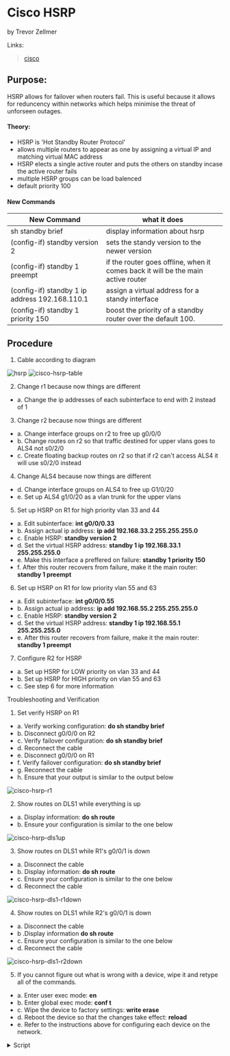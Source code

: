 # Cisco HSRP 
by Trevor Zellmer </br>

Links:
> [cisco](cisco.md) </br>

## Purpose:
HSRP allows for failover when routers fail. This is useful because it allows for reduncency within networks which helps minimise 
the threat of unforseen outages.

#### Theory:
- HSRP is 'Hot Standby Router Protocol'
- allows multiple routers to appear as one by assigning a virtual IP and matching virtual MAC address
- HSRP elects a single active router and puts the others on standby incase the active router fails
- multiple HSRP groups can be load balenced
- default priority 100

#### New Commands
New Command | what it does
------------|-------------
sh standby brief | display information about hsrp
(config-if) standby version 2 | sets the standy version to the newer version
(config-if) standby 1 preempt | if the router goes offline, when it comes back it will be the main active router
(config-if) standby 1 ip address 192.168.110.1 | assign a virtual address for a standy interface
(config-if) standby 1 priority 150 | boost the priority of a standby router over the default 100.


## Procedure
1. Cable according to diagram

![hsrp](hsrp.png)
![cisco-hsrp-table](cisco-hsrp-table.png)

2. Change r1 because now things are different
- a. Change the ip addresses of each subinterface to end with 2 instead of 1



3. Change r2 because now things are different
- a. Change interface groups on r2 to free up g0/0/0
- b. Change routes on r2 so that traffic destined for upper vlans goes to ALS4 not s0/2/0
- c. Create floating backup routes on r2 so that if r2 can't access ALS4 it will use s0/2/0 instead

4. Change ALS4 because now things are different
- d. Change interface groups on ALS4 to free up G1/0/20
- e. Set up ALS4 g1/0/20 as a vlan trunk for the upper vlans

5. Set up HSRP on R1 for high priority vlan 33 and 44
- a. Edit subinterface: **int g0/0/0.33**
- b. Assign actual ip address: **ip add 192.168.33.2 255.255.255.0**
- c. Enable HSRP: **standby version 2**
- d. Set the virtual HSRP address: **standby 1 ip 192.168.33.1 255.255.255.0**
- e. Make this interface a preffered on failure: **standby 1 priority 150**
- f. After this router recovers from failure, make it the main router: **standby 1 preempt**

6. Set up HSRP on R1 for low priority vlan 55 and 63
- a. Edit subinterface: **int g0/0/0.55**
- b. Assign actual ip address: **ip add 192.168.55.2 255.255.255.0**
- c. Enable HSRP: **standby version 2**
- d. Set the virtual HSRP address: **standby 1 ip 192.168.55.1 255.255.255.0**
- e. After this router recovers from failure, make it the main router: **standby 1 preempt**

7. Configure R2 for HSRP
- a. Set up HSRP for LOW priority on vlan 33 and 44
- b. Set up HSRP for HIGH priority on vlan 55 and 63
- c. See step 6 for more information





Troubleshooting and Verification



1. Set verify HSRP on R1
- a. Verify working configuration: **do sh standby brief**
- b. Disconnect g0/0/0 on R2
- c. Verify failover configuration: **do sh standby brief**
- d. Reconnect the cable
- e. Disconnect g0/0/0 on R1
- f. Verify failover configuration: **do sh standby brief**
- g. Reconnect the cable
- h. Ensure that your output is similar to the output below

![cisco-hsrp-r1](cisco-hsrp-r1.png)


2. Show routes on DLS1 while everything is up
- a. Display information: **do sh route**
- b. Ensure your configuration is similar to the one below

![cisco-hsrp-dls1up](cisco-hsrp-dls1up.png)

3. Show routes on DLS1 while R1's g0/0/1 is down
- a. Disconnect the cable
- b. Display information: **do sh route**
- c. Ensure your configuration is similar to the one below
- d. Reconnect the cable

![cisco-hsrp-dls1-r1down](cisco-hsrp-dls1-r1down.PNG)



4. Show routes on DLS1 while R2's g0/0/1 is down
- a. Disconnect the cable
- b .Display information **do sh route**
- c. Ensure your configuration is similar to the one below
- d. Reconnect the cable

![cisco-hsrp-dls1-r2down](cisco-hsrp-dls1-r2down.PNG)

5. If you cannot figure out what is wrong with a device, wipe it and retype all of the commands.
- a. Enter user exec mode: **en** </br>
- b. Enter global exec mode: **conf t** </br>
- c. Wipe the device to factory settings:  **write erase** </br>
- d. Reboot the device so that the changes take effect: **reload** </br>
- e. Refer to the instructions above for configuring each device on the network.



<details> <summary>Script</summary>


```
! ===============================
! This is switch 1 config
en
config t
hostname ALS1
no ip domain-lookup
line con 0
password cisco login
logging sync
exec-time 120 0
enable secret class
service password-encryption
ip domain name challenge.local
crypto key generate rsa
1024
ip ssh ver 2
username student secret cisco 
username admin priv 15 secret cisco 
line vty 0 15
transport input ssh
login local
banner motd % keep out %
ip default-gateway 
vlan 33
name Sales
exit
vlan 44
name Manufacturing
exit
vlan 55
name Admin
exit
vlan 63
name ITmgmt
exit
vlan 888
name NativeONLY
exit
int range gi1/0/1-8
switchport mode access
switchport access vlan 33
no shut
exit
int range gi1/0/9-12
switchport mode access
switchport access vlan 44
no shut
exit
int range gi1/0/13-18
switchport mode access
switchport access vlan 55
no shut
exit
int vlan 63
ip add 172.16.63.5 255.255.255.128
desc ITmgmt
no shut
exit
int range gi1/0/20-21
shut
channel-group 2 mode desir
int po2
shut
desc connect to ALS4
!switchport trunk encapsulation dot1q
switchport nonegotiate
switchport mode trunk
switchport trunk allowed vlan 33,44,55,63
switchport trunk native vlan 888
no shut
exit
int gi1/0/23
!switchport trunk encapsulation dot1q
switchport nonegotiate
switchport mode trunk
switchport trunk allowed vlan 33,44,55,63
switchport trunk native vlan 888
no shut
exit
int range gi1/0/24, gi1/0/22
shut
channel-group 1 mode active
int po1
shut
!switchport trunk encapsulation dot1q
switchport nonegotiate
switchport mode trunk
switchport trunk allowed vlan 33,44,55,63
switchport trunk native vlan 888
no shut
exit
spanning-tree mode rapid-pvst
spanning-tree portfast default
spanning-tree portfast bpduguard default
spanning-tree vlan 33 root primary
spanning-tree vlan 44 root primary
spanning-tree vlan 55 root secondary
spanning-tree vlan 63 root secondary
ip access-list standard BlockSales
 remark Block R1 Sales network
 deny   172.16.33.0 0.0.0.255
 remark Block 3750-2 Sales network
 deny   172.16.128.0 0.0.0.255
 permit any
line vty 0 15
 access-class BlockSales in
!copy run start
!show arp
!show run


! ===============================
! This is switch 2 config
en
config t
hostname ALS2
no ip domain-lookup
line con 0
password cisco
login
logging sync
exec-time 120 0
enable secret class
service password-encryption
ip domain name challenge.local
crypto key generate rsa
1024
ip ssh ver 2
username student secret cisco 
username admin priv 15 secret cisco
line vty 0 15
transport input ssh
login local
banner motd % keep out %
ip default-gateway 
vlan 33
name Sales
exit
vlan 44
name Manufacturing
exit
vlan 55
name Admin
exit
vlan 63
name ITmgmt
exit
vlan 888
name NativeONLY
exit
int range gi1/0/1-6
switchport mode access
switchport access vlan 33
no shut
exit
int range gi1/0/7-14
switchport mode access
switchport access vlan 44
no shut
exit
int range gi1/0/15-18
switchport mode access
switchport access vlan 55
no shut
exit
int vlan 63
ip add 172.16.63.6 255.255.255.128
desc ITmgmt
no shut
exit
int range gi1/0/23-24
shut
channel-group 1 mode active
int po1
shut
!switchport trunk encapsulation dot1q
switchport nonegotiate
switchport mode trunk
switchport trunk allowed vlan 33,44,55,63
switchport trunk native vlan 888
no shut
exit
int range gi1/0/21-22
shut
channel-group 2 mode active
int po2
shut
desc Connect to ALS4
!switchport trunk encapsulation dot1q
switchport nonegotiate
switchport mode trunk
switchport trunk allowed vlan 33,44,55,63
switchport trunk native vlan 888
no shut
exit
spanning-tree mode rapid-pvst
spanning-tree portfast default
spanning-tree portfast bpduguard default
ip access-list standard BlockSales
 remark Block R1 Sales network
 deny   172.16.33.0 0.0.0.255
 remark Block 3750-2 Sales network
 deny   172.16.128.0 0.0.0.255
 permit any
line vty 0 15
 access-class BlockSales in
!sh ip trunk brief
!sh vlan brief
!copy run start
!show arp
!show run

! ===============================
! This is ALS3 config
en
config t
hostname ALS3
no ip domain-lookup
line con 0
password cisco
login
logging sync
exec-time 120 0
enable secret class
service password-encryption
ip domain name challenge.local
crypto key generate rsa
1024
ip ssh ver 2
username student secret cisco 
username admin priv 15 secret cisco
line vty 0 15
transport input ssh
login local
banner motd % keep out %
ip default-gateway 172.16.153.1
vlan 128
name Sales
exit
vlan 138
name Manufacturing
exit
vlan 148
name Admin
exit
vlan 153
name ITmgmt
exit
vlan 999
name NativeONLY
exit
int range gi1/0/1-8
switchport mode access
switchport access vlan 128
no shut
exit
int range gi1/0/9-12
switchport mode access
switchport access vlan 138
no shut
exit
int range gi1/0/13-18
switchport mode access
switchport access vlan 148
no shut
exit
int vlan 153
ip add 172.16.153.6 255.255.255.128
desc ITmgmt
no shut
exit
int range gi1/0/23-24
shut
channel-group 1 mode desir
int po1
shut
desc Connect to DLS1
!sdm prefer dual-ipv4-and-ipv6 default
!switchport trunk encapsulation dot1q
switchport nonegotiate
switchport mode trunk
switchport trunk allowed vlan 128,138,148,153
switchport trunk native vlan 999
no shut
exit
spanning-tree mode rapid-pvst
spanning-tree portfast default
spanning-tree portfast bpduguard default
ip access-list standard BlockSales
 remark Block R1 Sales network
 deny   172.16.33.0 0.0.0.255
 remark Block 3750-2 Sales network
 deny   172.16.128.0 0.0.0.255
 permit any
line vty 0 15
 access-class BlockSales in
!sh ip trunk brief
!sh vlan brief
!copy run start
!show arp
!show run


! ===============================
! This is switch 4 config
en
config t
hostname ALS4
no ip domain-lookup
line con 0
password cisco
login
logging sync
exec-time 120 0
enable secret class
service password-encryption
ip domain name challenge.local
crypto key generate rsa
1024
ip ssh ver 2
username student secret cisco 
username admin priv 15 secret cisco
line vty 0 15
transport input ssh
login local
banner motd % keep out %
ip default-gateway 
vlan 33
name Sales
exit
vlan 44
name Manufacturing
exit
vlan 55
name Admin
exit
vlan 63
name ITmgmt
exit
vlan 888
name NativeONLY
exit
int range gi1/0/1-6
switchport mode access
switchport access vlan 33
no shut
exit
int range gi1/0/7-14
switchport mode access
switchport access vlan 44
no shut
exit
int range gi1/0/15-18
switchport mode access
switchport access vlan 55
no shut
exit
int vlan 63
ip add 172.16.63.7 255.255.255.128
desc ITmgmt
no shut
exit
int range gi1/0/23-24
shut
channel-group 1 mode desir
int po1
shut
desc Connect to ALS1
!switchport trunk encapsulation dot1q
switchport nonegotiate
switchport mode trunk
switchport trunk allowed vlan 33,44,55,63
switchport trunk native vlan 888
no shut
exit
int range gi1/0/21-22
shut
channel-group 2 mode active
int po2
shut
desc Connect to ALS2
!switchport trunk encapsulation dot1q
switchport nonegotiate
switchport mode trunk
switchport trunk allowed vlan 33,44,55,63
switchport trunk native vlan 888
no shut
exit
int g1/0/20
shut
desc Connect to R2
switchport nonegotiate
switchport mode trunk
switchport trunk allowed vlan 33,44,55,63
switchport trunk native vlan 888
no shut
exit
spanning-tree mode rapid-pvst
spanning-tree portfast default
spanning-tree portfast bpduguard default
spanning-tree vlan 63 root primary
spanning-tree vlan 55 root primary
spanning-tree vlan 33 root secondary
spanning-tree vlan 44 root secondary
ip access-list standard BlockSales
 remark Block R1 Sales network
 deny   172.16.33.0 0.0.0.255
 remark Block 3750-2 Sales network
 deny   172.16.128.0 0.0.0.255
 permit any
line vty 0 15
 access-class BlockSales in
!sh ip trunk brief
!sh vlan brief
!copy run start
!show arp
!show run




! ===============================
! This is DLS1 config
en
config t
hostname DLS1
no ip domain-lookup
line con 0
password cisco
login
logging sync
exec-time 120 0
enable secret class
service password-encryption
ip domain name challenge.local
crypto key generate rsa
1024
ip ssh ver 2
username student secret cisco 
username admin priv 15 secret cisco
line vty 0 15
transport input ssh
login local
banner motd % keep out %
ip default-gateway 172.254.0.1
ip routing
!sdm prefer dual-ipv4-and-ipv6 default
ipv6 unicast-routing
do copy run start
vlan 138
name Sales
exit
vlan 138
name Manufacturing
vlan 148
name Admin
vlan 153
name ITmgmt
vlan 999
name NativeONLY
exit
int vlan 128
ip add 172.16.128.1 255.255.255.0
ipv6 add 2001:db8:ffff:d0::1/64
ipv6 add FE80::A link-local
ip helper-address 192.168.150.1
exit
int vlan 138
ip add 172.16.138.1 255.255.255.0
ipv6 add 2001:db8:ffff:d1::1/64
ipv6 add FE80::A link-local
ip helper-address 192.168.150.1
exit
int vlan 148
ip add 172.16.148.1 255.255.255.0
ipv6 add 2001:db8:ffff:d2::1/64
ipv6 add FE80::A link-local
ip helper-address 192.168.150.1
exit
int vlan 153
ip add 172.16.153.1 255.255.255.0
ip helper-address 192.168.150.1
exit
int range gi1/0/1-8
switchport mode access
switchport access vlan 128
no shut
exit
int range gi1/0/9-12
switchport mode access
switchport access vlan 138
no shut
exit
int range gi1/0/13-18
switchport mode access
switchport access vlan 148
no shut
exit
int gi1/0/22
no switchport
ip add 172.254.0.6 255.255.255.252
ipv6 add 2001:db8:ffff:2::6/64
ipv6 add FE80::A link-local
no shut
int gi1/0/23
no switchport
ip add 172.254.0.2 255.255.255.252
ipv6 add 2001:db8:ffff:1::2/64
ipv6 add FE80::A link-local
no shut
int vlan 153
ip add 172.16.153.1 255.255.255.128
desc ITmgmt
no shut
exit
int range gi1/0/21, gi1/0/24
shut
channel-group 1 mode desir
int po1
shut
desc Connect to ALS3
!switchport trunk encapsulation dot1q
switchport nonegotiate
switchport mode trunk
switchport trunk allowed vlan 128,138,148,153
switchport trunk native vlan 999
no shut
exit
!sh ip trunk brief
!sh vlan brief
!copy run start
!show arp
!show run
!Step 6a & b
ip route 172.16.33.0 255.255.255.0 172.254.0.1
ipv6 route 2001:db8:ffff:c0::/64 2001:db8:ffff:1::1
ip route 172.16.33.0 255.255.255.0 172.254.0.5 16
ipv6 route 2001:db8:ffff:c0::/64 2001:db8:ffff:2::5 16
ip route 172.16.44.0 255.255.255.0 172.254.0.1
ipv6 route 2001:db8:ffff:c1::/64 2001:db8:ffff:1::1
ip route 172.16.44.0 255.255.255.0 172.254.0.5 16
ipv6 route 2001:db8:ffff:c1::/64 2001:db8:ffff:2::5 16
ip route 172.16.55.0 255.255.255.0 172.254.0.5
ipv6 route 2001:db8:ffff:c2::/64 2001:db8:ffff:1::1
ip route 172.16.55.0 255.255.255.0 172.254.0.1 16
ipv6 route 2001:db8:ffff:c2::/64 2001:db8:ffff:2::5 16
ip route 172.16.63.0 255.255.255.0 172.254.0.5
ip route 172.16.63.0 255.255.255.0 172.254.0.1 16
!Step 6c & d
ip route 172.254.0.8 255.255.255.252 172.254.0.1
ipv6 route 2001:db8:ffff:3::/64 2001:db8:ffff:1::1
ip route 172.254.0.8 255.255.255.252 172.254.0.5 32
ipv6 route 2001:db8:ffff:3::/64 2001:db8:ffff:2::5 32
!Step 6e & f
ip route 192.168.150.1 255.255.255.255 172.254.0.1
ipv6 route 2001:db8:acad:0::1/128 2001:db8:ffff:1::1
ip route 192.168.150.1 255.255.255.255 172.254.0.5 64
ipv6 route 2001:db8:acad:0::1/128 2001:db8:ffff:2::5 64
spanning-tree mode rapid-pvst
spanning-tree portfast default
spanning-tree portfast bpduguard default
ip access-list standard BlockSales
spanning-tree vlan 128 root primary
spanning-tree vlan 138 root primary
spanning-tree vlan 148  root primary 
spanning-tree vlan 153 root primary
ip access-list standard BlockSales
 remark Block R1 Sales network
 deny   172.16.33.0 0.0.0.255
 remark Block 3750-2 Sales network
 deny   172.16.128.0 0.0.0.255
 permit any
line vty 0 15
 access-class BlockSales in
ipv6 access-list BlockV6Sales
 remark Block R1 Sales IPv6 network
 deny   ipv6 2001:db8:ffff:c0::/64 any
 remark Block 3750-2 IPv6 network
 deny   ipv6 2001:db8:ffff:d0::/64 any
 permit ipv6 any any
line vty 0 15
 ipv6 access-class BlockV6Sales in
int vlan 128
ipv6 nd prefix default no-autoconfig
ipv6 nd managed-config-flag
ipv6 dhcp relay destination 2001:db8:acad:0::1
int vlan 138
ipv6 nd prefix default no-autoconfig
ipv6 nd managed-config-flag
ipv6 dhcp relay destination 2001:db8:acad:0::1
int vlan 148
ipv6 nd prefix default no-autoconfig
ipv6 nd managed-config-flag
ipv6 dhcp relay destination 2001:db8:acad:0::1
exit


! ================================
! This is router 1 config
en
config t
hostname R1
no ip domain-lookup
line con 0
password cisco
login
logging sync
enable secret class
service password-encryption
ip domain name challenge.local
crypto key generate rsa
1024
ip ssh ver 2
username student secret cisco
username admin priv 15 secret cisco
line vty 0 15
transport input ssh
login local
banner motd % keep out %
! commands below this point are unqiue to routers
line aux 0
password cisco
login
ipv6 unicast-routing
!-- Make Subinterfaces
int gi0/0/0.33
encapsulation dot1q 33
ip address 172.16.33.2 255.255.255.0
standby version 2
standby 1 ip 172.16.33.1
standby 1 priority 150
standby preempt
ipv6 add 2001:db8:ffff:c0::1/64
ipv6 add FE80::1 link-local
int gi0/0/0.44
encapsulation dot1q 44
ip add 172.16.44.2 255.255.255.0
standby version 2
standby 1 ip 172.16.44.1
standby 1 priority 150
standby preempt
ipv6 add 2001:db8:ffff:c0::1/64
ipv6 add 2001:db8:ffff:c1::1/64
ipv6 add FE80::1 link-local
int gi0/0/0.55
encapsulation dot1q 55
ip address 172.16.55.2 255.255.255.0
standby version 2
standby 1 ip 172.16.55.1
standby preempt
ipv6 add 2001:db8:ffff:c0::1/64
ipv6 add 2001:db8:ffff:c2::1/64
ipv6 add FE80::1 link-local
int gi0/0/0.63
encapsulation dot1q 63
ip address 172.16.63.2 255.255.255.0
standby version 2
standby 1 ip 172.16.63.1
standby preempt
ipv6 add FE80::1 link-local
int gi0/0/0
desc Connect to ALS1
no shut
int gi0/0/1
desc Connect to DLS1
ip add 172.254.0.1 255.255.255.252
ipv6 add 2001:db8:ffff:1::1/64
ipv6 add FE80::1 link-local
no shut
int s0/2/0
desc Connect to R2
ip add 172.254.0.9 255.255.255.252
ipv6 add 2001:db8:ffff:3::9/64
ipv6 add FE80::1 link-local
no shut
int Lo0
desc Loopback 0
ip add 192.168.150.1 255.255.255.255
ipv6 add 2001:db8:acad:0::1/128
ipv6 add FE80::1 link-local
no shut
exit
!Step 5a & b
ip route 172.16.128.0 255.255.255.0 172.254.0.2
ipv6 route 2001:db8:ffff:d0::/64 2001:db8:ffff:1::2 
ip route 172.16.128.0 255.255.255.0 172.254.0.10 16
ipv6 route 2001:db8:ffff:d0::/64 2001:db8:ffff:3::A 16
ip route 172.16.138.0 255.255.255.0 172.254.0.2
ipv6 route 2001:db8:ffff:d1::/64 2001:db8:ffff:1::2
ip route 172.16.138.0 255.255.255.0 172.254.0.10 16
ipv6 route 2001:db8:ffff:d1::/64 2001:db8:ffff:3::A 16
ip route 172.16.148.0 255.255.255.0 172.254.0.2
ipv6 route 2001:db8:ffff:d2::/64 2001:db8:ffff:1::2
ip route 172.16.148.0 255.255.255.0 172.254.0.10 16
ipv6 route 2001:db8:ffff:d2::/64 2001:db8:ffff:3::A 16
ip route 172.16.153.0 255.255.255.128 172.254.0.2
ip route 172.16.153.0 255.255.255.128 172.254.0.10 16
!Step 5c & d
ip route 172.254.0.4 255.255.255.252 172.254.0.2
ipv6 route 2001:db8:ffff:2::/64 2001:db8:ffff:1::2
ip route 172.254.0.4 255.255.255.252 172.254.0.10 32
ipv6 route 2001:db8:ffff:2::/64 2001:db8:ffff:3::A 32
ip route 172.16.33.0 255.255.255.0 172.254.0.10 24
ip route 172.16.44.0 255.255.255.0 172.254.0.10 24
ip route 172.16.55.0 255.255.255.0 172.254.0.10 24
ip route 172.16.63.0 255.255.255.128 172.254.0.10 24
ipv6 route 2001:db8:ffff:c0::/64 2001:db8:ffff:3::A 24
ipv6 route 2001:db8:ffff:c1::/64 2001:db8:ffff:3::A 24
ipv6 route 2001:db8:ffff:c2::/64 2001:db8:ffff:3::A 24
spanning-tree mode rapid-pvst
spanning-tree portfast default
spanning-tree portfast bpduguard default
ip access-list standard BlockSales
 remark Block R1 Sales network
 deny   172.16.33.0 0.0.0.255
 remark Block 3750-2 Sales network
 deny   172.16.128.0 0.0.0.255
 permit any 
 line vty 0 15
 access-class BlockSales in
ipv6 access-list BlockV6Sales
 remark Block R1 Sales IPv6 network
 deny   ipv6 2001:db8:ffff:c0::/64 any
 remark Block 3750-2 IPv6 network
 deny   ipv6 2001:db8:ffff:d0::/64 any
 permit ipv6 any any
line vty 0 15
 ipv6 access-class BlockV6Sales in
ip dhcp excluded-address 172.16.33.0
ip dhcp pool Sales
default-router 
DNS-server 8.8.8.8
domain-name challenge.local
lease 0 6
network 172.16.33.0 255.255.255.0
ip dhcp excluded-address 192.168.128.1 192.168.128.10
ip dhcp pool Sales2
default-router 172.16.128.1
DNS-server 8.8.8.8
domain-name challenge.local
lease 0 6
network 172.16.128.0 255.255.255.0
ipv6 dhcp pool Sales16
address prefix 2001:db8:ffff:c0::/64
dns-server 2001:4860:4860::8888
domain-name challenge.local
int gi0/0/0.33
ipv6 dhcp server Sales16
ipv6 nd prefix default no-autoconfig
exit
ipv6 dhcp pool Sales26
address prefix 2001:db8:ffff:d0::/64
dns-server 2001:4860:4860::8888
domain-name challenge.local
ip dhcp excluded-address 172.16.44.0 172.16.44.10
ip dhcp pool Manufacturing
default-router 172.16.44.1
DNS-server 8.8.8.8
domain-name challenge.local
network 172.16.44.0 255.255.255.0
ip dhcp excluded-address 172.16.138.0 172.16.138.10
ip dhcp pool Manufacturing2
default-router 172.16.138.1
DNS-server 8.8.8.8
domain-name challenge.local
network 172.16.138.0 255.255.255.0
ipv6 dhcp pool Manufacturing16
address prefix 2001:db8:ffff:c1::/64
dns-server 2001:4860:4860::8888
domain-name challenge.local
int gi0/0/0.44
ipv6 dhcp server Manufacturing16
ipv6 nd prefix default no-autoconfig
exit
ipv6 dhcp pool Manufacturing26
address prefix 2001:db8:ffff:d1::/64
dns-server 2001:4860:4860::8888
domain-name challenge.local
ip dhcp excluded-address 172.16.55.0 172.16.55.10
ip dhcp pool Admin
default-router 172.16.55.1
DNS-server 8.8.8.8
domain-name challenge.local
network 172.16.55.0 255.255.255.0
ip dhcp excluded-address 172.16.148.0 172.16.148.10
ip dhcp pool Admin2
default-router 172.16.148.1
DNS-server 8.8.8.8
domain-name challenge.local
network 172.16.148.0 255.255.255.0
ipv6 dhcp pool Admin16
address prefix 2001:db8:ffff:c2::/64
dns-server 2001:4860:4860::8888
domain-name challenge.local
int g0/0/0.55
ipv6 dhcp server Admin16
ipv6 nd prefix default no-autoconfig
exit
ipv6 dhcp pool Admin26
address prefix 2001:db8:ffff:d2::/64
dns-server 2001:4860:4860::8888
domain-name challenge.local
ip dhcp excluded-address 172.16.63.0
ip dhcp pool ITmgmt
default-router 
DNS-server 8.8.8.8
domain-name challenge.local
network 172.16.63.0 255.255.255.128
ip dhcp excluded-address 172.16.153.1 172.16.153.10
ip dhcp pool ITmgmt2
default-router 172.16.153.1
DNS-server 8.8.8.8
domain-name challenge.local
network 172.16.153.0 255.255.255.128
int g0/0/1
ipv6 dhcp server automatic 
int s0/2/0
ipv6 dhcp server automatic 

! ================================
! This is router 2 config
en
config t
hostname R2
no ip domain-lookup
line con 0
password cisco
login
logging sync
enable secret class
service password-encryption
ip domain name challenge.local
crypto key generate rsa
1024
ip ssh ver 2
username student secret cisco
username admin priv 15 secret cisco
line vty 0 15
transport input ssh
login local
banner motd % keep out %
! commands below this point are unqiue to routers
line aux 0
password cisco
login
ipv6 unicast-routing
int s0/2/0
desc Connect to R1
ip add 172.254.0.10 255.255.255.252
ipv6 add 2001:db8:ffff:3::A/64
ipv6 add FE80::2 link-local
no shut
int gi0/0/1
desc Connect to DLS1
ip add 172.254.0.5 255.255.255.252
ipv6 add 2001:db8:ffff:2::5/64
ipv6 add FE80::2 link-local
no shut
exit
int gi0/0/0.33
encapsulation dot1q 33
ip address 172.16.33.3 255.255.255.0
standby version 2
standby 1 ip 172.16.33.1
standby 1 preempt
ipv6 add 2001:db8:ffff:c0::3/64
ipv6 add FE80::2 link-local
ip helper-address 192.168.150.1
ipv6 nd prefix default no-autoconfig
ipv6 nd managed-config-flag
ipv6 dhcp relay destination 2001:db8:acad:0::1
int gi0/0/0.44
encapsulation dot1q 44
ip add 172.16.44.3 255.255.255.0
standby version 2
standby 1 ip 172.16.44.1
standby 1 preempt
ipv6 add 2001:db8:ffff:c1::3/64
ipv6 add FE80::2 link-local
ip helper-address 192.168.150.1
ipv6 nd prefix default no-autoconfig
ipv6 nd managed-config-flag
ipv6 dhcp relay destination 2001:db8:acad:0::1
int gi0/0/0.55
encapsulation dot1q 55
ip address 172.16.55.3 255.255.255.0
standby version 2
standby 1 ip 172.16.55.1
standby 1 priority 150
standby 1 preempt
ipv6 add 2001:db8:ffff:c2::3/64
ipv6 add FE80::2 link-local
ip helper-address 192.168.150.1
ipv6 nd prefix default no-autoconfig
ipv6 nd managed-config-flag
ipv6 dhcp relay destination 2001:db8:acad:0::1
int gi0/0/0.63
encapsulation dot1q 63
ip address 172.16.63.3 255.255.255.0
standby version 2
standby 1 ip 172.16.63.1
standby 1 priority 150
standby 1 preempt
ipv6 add FE80::2 link-local
ip helper-address 192.168.150.1
ipv6 nd prefix default no-autoconfig
ipv6 nd managed-config-flag
ipv6 dhcp relay destination 2001:db8:acad:0::1
int gi0/0/0
desc Connect to ALS4
no shut
!Step 7a & b
ip route 172.16.33.0 255.255.255.0 172.254.0.9
ipv6 route 2001:db8:ffff:c0::/64 2001:db8:ffff:3::9
ip route 172.16.33.0 255.255.255.0 172.254.0.6 16
ipv6 route 2001:db8:ffff:c0::/64 2001:db8:ffff:2::6 16
ip route 172.16.44.0 255.255.255.0 172.254.0.9
ipv6 route 2001:db8:ffff:c1::/64 2001:db8:ffff:3::9
ip route 172.16.44.0 255.255.255.0 172.254.0.6 16
ipv6 route 2001:db8:ffff:c1::/64 2001:db8:ffff:2::6 16
ip route 172.16.55.0 255.255.255.0 172.254.0.9
ipv6 route 2001:db8:ffff:c2::/64 2001:db8:ffff:3::9
ip route 172.16.55.0 255.255.255.0 172.254.0.6 16
ipv6 route 2001:db8:ffff:c2::/64 2001:db8:ffff:2::6 16
ip route 172.16.63.0 255.255.255.0 172.254.0.9
ip route 172.16.63.0 255.255.255.0 172.254.0.6 16
!Step 7c & d
ip route 172.16.128.0 255.255.255.0 172.254.0.6
ipv6 route 2001:db8:ffff:d0::/64 2001:db8:ffff:2::6
ip route 172.16.128.0 255.255.255.0 172.254.0.9 16
ipv6 route 2001:db8:ffff:d0::/64 2001:db8:ffff:3::9 16
ip route 172.16.138.0 255.255.255.0 172.254.0.6
ipv6 route 2001:db8:ffff:d1::/64 2001:db8:ffff:2::6
ip route 172.16.138.0 255.255.255.0 172.254.0.9 16
ipv6 route 2001:db8:ffff:d1::/64 2001:db8:ffff:3::9 16
ip route 172.16.148.0 255.255.255.0 172.254.0.6
ipv6 route 2001:db8:ffff:d2::/64 2001:db8:ffff:2::6
ip route 172.16.148.0 255.255.255.0 172.254.0.9 16
ipv6 route 2001:db8:ffff:d2::/64 2001:db8:ffff:3::9 16
ip route 172.16.153.0 255.255.255.128 172.254.0.6
ip route 172.16.153.0 255.255.255.128 172.254.0.9 16
!Step 7e & f
ip route 172.254.0.0 255.255.255.252 172.254.0.6
ipv6 route 2001:db8:ffff:1::/64 2001:db8:ffff:2::6
ip route 172.254.0.0 255.255.255.252 172.254.0.9 32
ipv6 route 2001:db8:ffff:1::/64 2001:db8:ffff:3::9 32
!Step 7g & h
ip route 192.168.150.1 255.255.255.255 172.254.0.9
ipv6 route 2001:db8:acad:0::1/128 2001:db8:ffff:3::9
ip route 192.168.150.1 255.255.255.255 172.254.0.6 64
ipv6 route 2001:db8:acad:0::1/128 2001:db8:ffff:2::6 64
!------ hsrp ------------------------------------------
ip route 172.16.33.0 255.255.255.0 172.254.0.7 24
ip route 172.16.44.0 255.255.255.0 172.254.0.7 24
ip route 172.16.55.0 255.255.255.0 172.254.0.7 24
ip route 172.16.63.0 255.255.255.128 172.254.0.7 24
ipv6 route 2001:db8:ffff:c0::/64 2001:db8:ffff:1::7 24
ipv6 route 2001:db8:ffff:c1::/64 2001:db8:ffff:1::7 24
ipv6 route 2001:db8:ffff:c2::/64 2001:db8:ffff:1::7 24
spanning-tree mode rapid-pvst
spanning-tree portfast default
spanning-tree portfast bpduguard default
ip access-list standard BlockSales
 remark Block R1 Sales network
 deny   172.16.33.0 0.0.0.255
 remark Block 3750-2 Sales network
 deny   172.16.128.0 0.0.0.255
 permit any
line vty 0 15
 access-class BlockSales in
 ipv6 access-list BlockV6Sales
 remark Block R1 Sales IPv6 network
 deny   ipv6 2001:db8:ffff:c0::/64 any
 remark Block 3750-2 IPv6 network
 deny   ipv6 2001:db8:ffff:d0::/64 any
 permit ipv6 any any
line vty 0 15
 ipv6 access-class BlockV6Sales in
```

</summary> </details>

